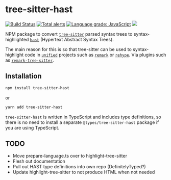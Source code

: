 # tree-sitter-hast

[![Build Status](https://dev.azure.com/samlanning/tree-sitter/_apis/build/status/samlanning.tree-sitter-hast?branchName=master)](https://dev.azure.com/samlanning/tree-sitter/_build/latest?definitionId=2&branchName=master) [![Total alerts](https://img.shields.io/lgtm/alerts/g/samlanning/tree-sitter-hast.svg?logo=lgtm&logoWidth=18)](https://lgtm.com/projects/g/samlanning/tree-sitter-hast/alerts/) [![Language grade: JavaScript](https://img.shields.io/lgtm/grade/javascript/g/samlanning/tree-sitter-hast.svg?logo=lgtm&logoWidth=18)](https://lgtm.com/projects/g/samlanning/tree-sitter-hast/context:javascript) [![](https://img.shields.io/npm/v/tree-sitter-hast.svg)](https://www.npmjs.com/package/tree-sitter-hast)

NPM package to convert [`tree-sitter`](https://tree-sitter.github.io/) parsed syntax trees to syntax-highlighted [`hast`](https://github.com/syntax-tree/hast) (Hypertext Abstract Syntax Trees).

The main reason for this is so that tree-sitter can be used to syntax-highlight code in [`unified`](https://unified.js.org/) projects such as [`remark`](https://github.com/remarkjs/remark) or [`rehype`](https://github.com/rehypejs/rehype). Via plugins such as [`remark-tree-sitter`](https://github.com/samlanning/remark-tree-sitter).

## Installation

```bash
npm install tree-sitter-hast
```

or

```bash
yarn add tree-sitter-hast
```

`tree-sitter-hast` is written in TypeScript and includes type definitions, so there is no need to install a separate `@types/tree-sitter-hast` package if you are using TypeScript.

## TODO

* Move prepare-language.ts over to highlight-tree-sitter
* Flesh out documentation
* Pull out HAST type definitions into own repo (DefinitelyTyped?)
* Update highlight-tree-sitter to not produce HTML when not needed
